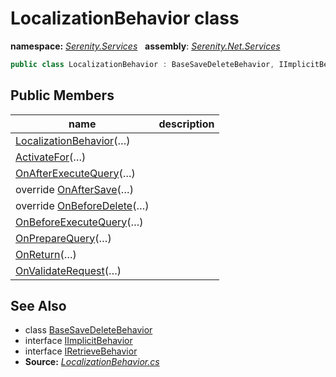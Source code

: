 # LocalizationBehavior class
**namespace:** *[Serenity.Services](../README.md#serenity.services-namespace)*   **assembly**: *[Serenity.Net.Services](../README.md)*

```csharp
public class LocalizationBehavior : BaseSaveDeleteBehavior, IImplicitBehavior, IRetrieveBehavior
```

## Public Members

| name | description |
| --- | --- |
| [LocalizationBehavior](LocalizationBehavior/LocalizationBehavior.md)(…) |  |
| [ActivateFor](LocalizationBehavior/ActivateFor.md)(…) |  |
| [OnAfterExecuteQuery](LocalizationBehavior/OnAfterExecuteQuery.md)(…) |  |
| override [OnAfterSave](LocalizationBehavior/OnAfterSave.md)(…) |  |
| override [OnBeforeDelete](LocalizationBehavior/OnBeforeDelete.md)(…) |  |
| [OnBeforeExecuteQuery](LocalizationBehavior/OnBeforeExecuteQuery.md)(…) |  |
| [OnPrepareQuery](LocalizationBehavior/OnPrepareQuery.md)(…) |  |
| [OnReturn](LocalizationBehavior/OnReturn.md)(…) |  |
| [OnValidateRequest](LocalizationBehavior/OnValidateRequest.md)(…) |  |

## See Also

* class [BaseSaveDeleteBehavior](BaseSaveDeleteBehavior.md)
* interface [IImplicitBehavior](IImplicitBehavior.md)
* interface [IRetrieveBehavior](IRetrieveBehavior.md)
* **Source:** *[LocalizationBehavior.cs](https://github.com/serenity-is/Serenity/blob/master/src/Serenity.Net.Services/RequestHandlers/IntegratedFeatures/Localization/LocalizationBehavior.cs)*